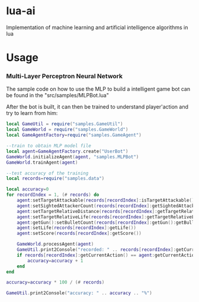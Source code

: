 # lua-ai
Implementation of machine learning and artificial intelligence algorithms in lua

# Usage

### Multi-Layer Perceptron Neural Network

The sample code on how to use the MLP to build a intelligent game bot can be found in the "src/samples/MLPBot.lua"

After the bot is built, it can then be trained to understand player'action and try to learn from him:


```lua
local GameUtil = require("samples.GameUtil")
local GameWorld = require("samples.GameWorld")
local GameAgentFactory=require("samples.GameAgent")

--train to obtain MLP model file
local agent=GameAgentFactory.create("UserBot")
GameWorld.initializeAgent(agent, "samples.MLPBot")
GameWorld.trainAgent(agent)

--test accuracy of the training
local records=require("samples.data")

local accuracy=0
for recordIndex = 1, (# records) do
    agent:setTargetAttackable(records[recordIndex]:isTargetAttackable())
    agent:setSightedAttackerCount(records[recordIndex]:getSightedAttackerCount())
    agent:setTargetRelativeDistance(records[recordIndex]:getTargetRelativeDistance())
    agent:setTargetRelativeLife(records[recordIndex]:getTargetRelativeLife())
    agent:getGun():setBulletCount(records[recordIndex]:getGun():getBulletCount())
    agent:setLife(records[recordIndex]:getLife())
    agent:setScore(records[recordIndex]:getScore())

    GameWorld.processAgent(agent)
    GameUtil.print2Console("recorded: " .. records[recordIndex]:getCurrentAction() .. "\tpredicted: " .. agent:getCurrentAction())
    if records[recordIndex]:getCurrentAction() == agent:getCurrentAction() then
        accuracy=accuracy + 1
    end
end

accuracy=accuracy * 100 / (# records)

GameUtil.print2Console("accuracy: " .. accuracy .. "%")
```